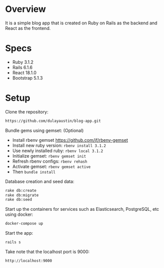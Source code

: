 # Overview

It is a simple blog app that is created on Ruby on Rails as the backend and React as the frontend.

# Specs

* Ruby 3.1.2
* Rails 6.1.6
* React 18.1.0
* Bootstrap 5.1.3

# Setup

Clone the repository:
```sh
https://github.com/dulayaustin/blog-app.git
```

Bundle gems using gemset: (Optional)
- Install rbenv gemset https://github.com/jf/rbenv-gemset
- Install new ruby version: `rbenv install 3.1.2`
- Use newly installed ruby: `rbenv local 3.1.2`
- Initialize gemset: `rbenv gemset init`
- Refresh rbenv configs: `rbenv rehash`
- Activate gemset: `rbenv gemset active`
- Then `bundle install`

Database creation and seed data:
```sh
rake db:create
rake db:migrate
rake db:seed
```

Start up the containers for services such as Elasticsearch, PostgreSQL, etc using docker:

```sh
docker-compose up
```

Start the app:
```sh
rails s
```

Take note that the localhost port is 9000:
```sh
http://localhost:9000
```
